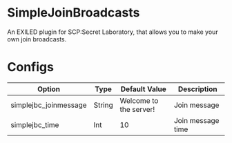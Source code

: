 # SimpleJoinBroadcasts
An EXILED plugin for SCP:Secret Laboratory, that allows you to make your own join broadcasts.

# Configs
| Option | Type | Default Value | Description |
| --- | --- | --- | --- |
| simplejbc_joinmessage | String | Welcome to the server! | Join message |
| simplejbc_time | Int | 10 | Join message time |
